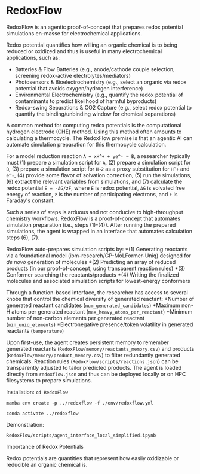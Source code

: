 # RedoxFlow

RedoxFlow is an agentic proof-of-concept that prepares redox potential simulations en-masse for electrochemical applications. 

Redox potential quantifies how willing an organic chemical is to being reduced or oxidized and thus is useful in many electrochemical applications, such as:
* Batteries & Flow Batteries (e.g., anode/cathode couple selection, screening redox-active electrolytes/mediators)
* Photosensors & Bioelectrochemistry (e.g., select an organic via redox potential that avoids oxygen/hydrogen interference)
* Environmental Electrochemistry (e.g., quantify the redox potential of contaminants to predict likelihood of harmful byproducts)
* Redox-swing Separations & CO2 Capture (e.g., select redox potential to quantify the binding/unbinding window for chemical separations)

A common method for computing redox potentials is the computational hydrogen electrode (CHE) method. Using this method often amounts to calculating a thermocycle. The RedoxFlow premise is that an agentic AI can automate simulation preparation for this thermocycle calculation.

For a model reduction reaction `A + xH^+ + ye^- → B`, a researcher typically must (1) prepare a simulation script for `A`, (2) prepare a simulation script for `B`, (3) prepare a simulation script for `H~2` as a proxy substitution for `H^+` and `e^-`, (4) provide some flavor of solvation correction, (5) run the simulations, (6) extract the relevant variables from simulations, and (7) calculate the redox potential `E = -ΔG/zF`, where `E` is redox potential, `ΔG` is solvated free energy of reaction, `z` is the number of participating electrons, and `F` is Faraday's constant.

Such a series of steps is arduous and not conducive to high-throughput chemistry workflows. RedoxFlow is a proof-of-concept that automates simulation preparation (i.e., steps (1)-(4)). After running the prepared simulations, the agent is wrapped in an interface that automates calculation steps (6), (7).

RedoxFlow auto-prepares simulation scripts by:
*(1) Generating reactants via a foundational model (ibm-research/GP-MoLFormer-Uniq) designed for _de novo_ generation of molecules
*(2) Predicting an array of reduced products (in our proof-of-concept, using transparent reaction rules)
*(3) Conformer searching the reactants/products
*(4) Writing the finalized molecules and associated simulation scripts for lowest-energy conformers 

Through a function-based interface, the researcher has access to several knobs that control the chemical diversity of generated reactant:
*Number of generated reactant candidates (`num_generated_candidates`)
*Maximum non-H atoms per generated reactant (`max_heavy_atoms_per_reactant`)
*Minimum number of non-carbon elements per generated reactant (`min_uniq_elements`)
*Electronegative presence/token volatility in generated reactants (`temperature`)

Upon first-use, the agent creates persistent memory to remember generated reactants (`RedoxFlow/memory/reactants_memory.csv`) and products (`RedoxFlow/memory/product_memory.csv`) to filter redundantly generated chemicals. Reaction rules (`RedoxFlow/scripts/reactions.json`) can be transparently adjusted to tailor predicted products. The agent is loaded directly from `redoxflow.json` and thus can be deployed locally or on HPC filesystems to prepare simulations.

Installation:
`cd RedoxFlow`

`mamba env create -p ../redoxflow -f ./env/redoxflow.yml`

`conda activate ../redoxflow`

Demonstration:

`RedoxFlow/scripts/agent_interface_local_simplified.ipynb`

Importance of Redox Potentials

Redox potentials are quantities that represent how easily oxidizable or reducible an organic chemical is. 
